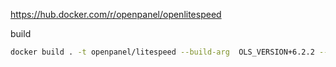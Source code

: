https://hub.docker.com/r/openpanel/openlitespeed


build
```bash
docker build . -t openpanel/litespeed --build-arg  OLS_VERSION+6.2.2 --build-arg  PHP_VERSION=lsphp83
```

